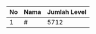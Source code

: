 | No | Nama            | Jumlah Level |
|----|-----------------|--------------|
| 1  | #    |    5712        |
